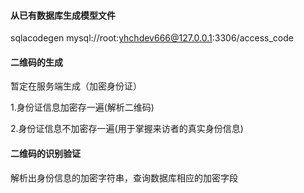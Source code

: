 #### 从已有数据库生成模型文件

sqlacodegen mysql://root:yhchdev666@127.0.0.1:3306/access_code



#### 二维码的生成

暂定在服务端生成（加密身份证）

1.身份证信息加密存一遍(解析二维码)

2.身份证信息不加密存一遍(用于掌握来访者的真实身份信息)

#### 二维码的识别验证

解析出身份信息的加密字符串，查询数据库相应的加密字段



